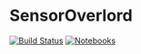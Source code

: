 # SensorOverlord

[![Build Status](https://travis-ci.org/julianstanley/SensorOverlord.svg?branch=master)](https://travis-ci.org/julianstanley/SensorOverlord)
[![Notebooks](https://img.shields.io/badge/Jupyter%20Notebooks-Interactive%20Package%20Guide-green.svg)](https://github.com/julianstanley/SensorOverlord_Notebooks)
